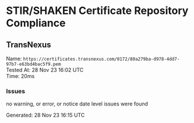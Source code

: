 # STIR/SHAKEN Certificate Repository Compliance

## TransNexus

Name: `https://certificates.transnexus.com/0172/80a279ba-d978-4dd7-97b7-e63bd4bac5f9.pem`\
Tested At: 28 Nov 23 16:02 UTC\
Time: 20ms

### Issues

no warning, or error, or notice date level issues were found

Generated: 28 Nov 23 16:15 UTC